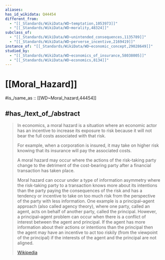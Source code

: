 ```yaml
---
aliases:
has_id_wikidata: Q44454
different_from:
  - "[[_Standards/WikiData/WD~temptation,1053973]]"
  - "[[_Standards/WikiData/WD~morality,48324]]"
subclass_of:
  - "[[_Standards/WikiData/WD~unintended_consequences,1135789]]"
  - "[[_Standards/WikiData/WD~perverse_incentive,2169419]]"
instance_of: "[[_Standards/WikiData/WD~economic_concept,29028649]]"
studied_by:
  - "[[_Standards/WikiData/WD~economics_of_insurance,58038005]]"
  - "[[_Standards/WikiData/WD~economics,8134]]"
---
```


# [[Moral_Hazard]] 

#is_/same_as :: [[WD~Moral_hazard,44454]] 

## #has_/text_of_/abstract 

> In economics, a moral hazard is a situation 
> where an economic actor has an incentive to increase its exposure to risk 
> because it will not bear the full costs associated with that risk. 
> 
> For example, when a corporation is insured, it may take on higher risk 
> knowing that its insurance will pay the associated costs. 
> 
> A moral hazard may occur where the actions of the risk-taking party change 
> to the detriment of the cost-bearing party after a financial transaction has taken place.
>
> Moral hazard can occur under a type of information asymmetry 
> where the risk-taking party to a transaction knows more about its intentions 
> than the party paying the consequences of the risk 
> and has a tendency or incentive to take on too much risk from the perspective of the party with less information. One example is a principal–agent approach (also called agency theory), where one party, called an agent, acts on behalf of another party, called the principal. However, a principal–agent problem can occur when there is a conflict of interest between the agent and principal. If the agent has more information about their actions or intentions than the principal then the agent may have an incentive to act too riskily (from the viewpoint of the principal) if the interests of the agent and the principal are not aligned.
>
> [Wikipedia](https://en.wikipedia.org/wiki/Moral%20hazard) 

